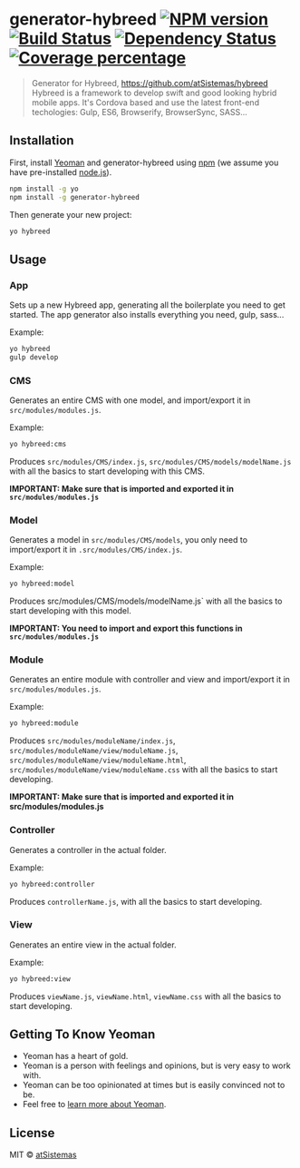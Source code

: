 # generator-hybreed [![NPM version][npm-image]][npm-url] [![Build Status][travis-image]][travis-url] [![Dependency Status][daviddm-image]][daviddm-url] [![Coverage percentage][coveralls-image]][coveralls-url]
> Generator for Hybreed, https://github.com/atSistemas/hybreed Hybreed is a framework to develop swift and good looking hybrid mobile apps. It&#39;s Cordova based and use the latest front-end techologies: Gulp, ES6, Browserify, BrowserSync, SASS...

## Installation

First, install [Yeoman](http://yeoman.io) and generator-hybreed using [npm](https://www.npmjs.com/) (we assume you have pre-installed [node.js](https://nodejs.org/)).

```bash
npm install -g yo
npm install -g generator-hybreed
```

Then generate your new project:

```bash
yo hybreed
```

## Usage
### App
Sets up a new Hybreed app, generating all the boilerplate you need to get started. The app generator also installs everything you need, gulp, sass...

Example:
```bash
yo hybreed
gulp develop
```

### CMS
Generates an entire CMS with one model, and import/export it in `src/modules/modules.js`.

Example:
```bash
yo hybreed:cms
```

Produces `src/modules/CMS/index.js`, `src/modules/CMS/models/modelName.js` with all the basics to start developing with this CMS.

**IMPORTANT: Make sure that is imported and exported it in `src/modules/modules.js`**

### Model
Generates a model in `src/modules/CMS/models`, you only need to import/export it in `.src/modules/CMS/index.js`.

Example:
```bash
yo hybreed:model
```

Produces src/modules/CMS/models/modelName.js` with all the basics to start developing with this model.

**IMPORTANT: You need to import and export this functions in `src/modules/modules.js`**

### Module
Generates an entire module with controller and view and import/export it in `src/modules/modules.js`.

Example:
```bash
yo hybreed:module
```

Produces `src/modules/moduleName/index.js`, `src/modules/moduleName/view/moduleName.js`, `src/modules/moduleName/view/moduleName.html`, `src/modules/moduleName/view/moduleName.css` with all the basics to start developing.

**IMPORTANT: Make sure that is imported and exported it in src/modules/modules.js**

### Controller
Generates a controller in the actual folder.

Example:
```bash
yo hybreed:controller
```

Produces `controllerName.js`, with all the basics to start developing.

### View
Generates an entire view in the actual folder.

Example:
```bash
yo hybreed:view
```

Produces `viewName.js`, `viewName.html`, `viewName.css` with all the basics to start developing.

## Getting To Know Yeoman

 * Yeoman has a heart of gold.
 * Yeoman is a person with feelings and opinions, but is very easy to work with.
 * Yeoman can be too opinionated at times but is easily convinced not to be.
 * Feel free to [learn more about Yeoman](http://yeoman.io/).

## License

MIT © [atSistemas]()


[npm-image]: https://badge.fury.io/js/generator-hybreed.svg
[npm-url]: https://npmjs.org/package/generator-hybreed
[travis-image]: https://travis-ci.org/atSistemas/generator-hybreed.svg?branch=master
[travis-url]: https://travis-ci.org/atSistemas/generator-hybreed
[daviddm-image]: https://david-dm.org/atSistemas/generator-hybreed.svg?theme=shields.io
[daviddm-url]: https://david-dm.org/atSistemas/generator-hybreed
[coveralls-image]: https://coveralls.io/repos/atSistemas/generator-hybreed/badge.svg
[coveralls-url]: https://coveralls.io/r/atSistemas/generator-hybreed
